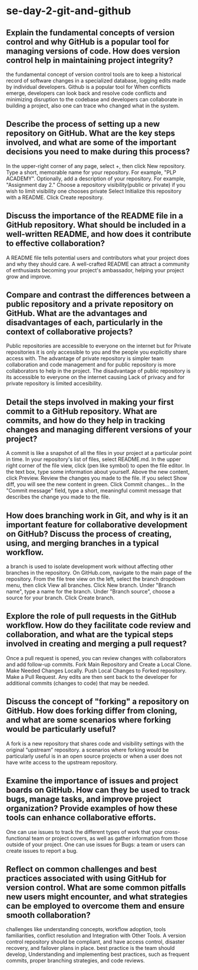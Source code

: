 # se-day-2-git-and-github
## Explain the fundamental concepts of version control and why GitHub is a popular tool for managing versions of code. How does version control help in maintaining project integrity?
the fundamental concept of version control tools are to keep a historical record of software changes in a specialized database, logging edits made by individual developers. 
Github is a popular tool for When conflicts emerge, developers can look back and resolve code conflicts and minimizing disruption to the codebase and developers can collaborate in building a project, also one can trace who changed what in the system.

## Describe the process of setting up a new repository on GitHub. What are the key steps involved, and what are some of the important decisions you need to make during this process?
In the upper-right corner of any page, select +, then click New repository.
Type a short, memorable name for your repository. For example, "PLP ACADEMY".
Optionally, add a description of your repository. For example, "Assignment day 2."
Choose a repository visibility(public or private) if you wish to limit visibility one chooses private
Select Initialize this repository with a README.
Click Create repository.

## Discuss the importance of the README file in a GitHub repository. What should be included in a well-written README, and how does it contribute to effective collaboration?
A README file tells potential users and contributors what your project does and why they should care. 
A well-crafted README can attract a community of enthusiasts becoming your project's ambassador, helping your project grow and improve.

## Compare and contrast the differences between a public repository and a private repository on GitHub. What are the advantages and disadvantages of each, particularly in the context of collaborative projects?
Public repositories are accessible to everyone on the internet but for Private repositories it is only accessible to you and the people you explicitly share access with.
The advantage of private repository is simpler team collaboration and code management and for public repository is more collaborators to help in the project.
The disadvantage of public repository is its accessible to everyone on the internet causing Lack of privacy and for private repository is limited accesibility.

## Detail the steps involved in making your first commit to a GitHub repository. What are commits, and how do they help in tracking changes and managing different versions of your project?
A commit is like a snapshot of all the files in your project at a particular point in time.
In your repository's list of files, select README.md.
In the upper right corner of the file view, click (pen like symbol) to open the file editor.
In the text box, type some information about yourself.
Above the new content, click Preview.
Review the changes you made to the file. If you select Show diff, you will see the new content in green.
Click Commit changes...
In the "Commit message" field, type a short, meaningful commit message that describes the change you made to the file.

## How does branching work in Git, and why is it an important feature for collaborative development on GitHub? Discuss the process of creating, using, and merging branches in a typical workflow.
a branch  is used to isolate development work without affecting other branches in the repository.
On GitHub.com, navigate to the main page of the repository.
From the file tree view on the left, select the  branch dropdown menu, then click View all branches.
Click New branch.
Under "Branch name", type a name for the branch.
Under "Branch source", choose a source for your branch.
Click Create branch.

## Explore the role of pull requests in the GitHub workflow. How do they facilitate code review and collaboration, and what are the typical steps involved in creating and merging a pull request?
Once a pull request is opened, you can review changes with collaborators and add follow-up commits.
Fork Main Repository and Create a Local Clone.
Make Needed Changes Locally.
Push Local Changes to Forked repository.
Make a Pull Request.
Any edits are then sent back to the developer for additional commits (changes to code) that may be needed.

## Discuss the concept of "forking" a repository on GitHub. How does forking differ from cloning, and what are some scenarios where forking would be particularly useful?
A fork is a new repository that shares code and visibility settings with the original “upstream” repository.
a scenarios where forking would be particularly useful is in an open source projects or when a user does not have write access to the upstream repository.

## Examine the importance of issues and project boards on GitHub. How can they be used to track bugs, manage tasks, and improve project organization? Provide examples of how these tools can enhance collaborative efforts.
One can use issues to track the different types of work that your cross-functional team or project covers, as well as gather information from those outside of your project. 
One can use issues  for Bugs: a team or users can create issues to report a bug.
## Reflect on common challenges and best practices associated with using GitHub for version control. What are some common pitfalls new users might encounter, and what strategies can be employed to overcome them and ensure smooth collaboration?
challenges like understanding concepts, workflow adoption, tools familiarities, conflict resolution and Integration with Other Tools.
A version control repository should be compliant, and have access control, disaster recovery, and failover plans in place.
best practice is the team should develop, Understanding and implementing best practices, such as frequent commits, proper branching strategies, and code reviews.
